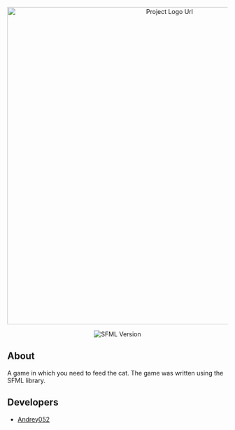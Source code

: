 <p align="center">
      <img src="https://i.ibb.co/zbGKT9K/icon-1.png" alt="Project Logo Url" width="726">
</p>

<p align="center">
   <img src="https://img.shields.io/badge/Engine-SFML.Net_2.4_learning-violet" alt="SFML Version">
</p>

## About

A game in which you need to feed the cat. The game was written using the SFML library.

## Developers

- [Andrey052](https://github.com/Andrey052)


